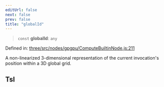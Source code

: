 ```yaml
---
editUrl: false
next: false
prev: false
title: "globalId"
---
```


> `const` **globalId**: `any`

Defined in: [three/src/nodes/gpgpu/ComputeBuiltinNode.js:211](https://github.com/DefinitelyMaybe/three-i18n/blob/fa57b79433d1c349ffb23a78727299c8d4190136/three/src/nodes/gpgpu/ComputeBuiltinNode.js#L211)

A non-linearized 3-dimensional representation of the current invocation's position within a 3D global grid.

## Tsl
